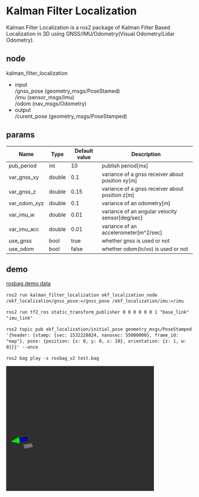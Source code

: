 # Kalman Filter Localization  
Kalman Filter Localization  is a ros2 package of Kalman Filter Based Localization in 3D using GNSS/IMU/Odometry(Visual Odometry/Lidar Odometry).

## node
kalman_filter_localization
- input  
/gnss_pose  (geometry_msgs/PoseStamed)   
/imu  (sensor_msgs/Imu)  
/odom (nav_msgs/Odometry)  
- output  
/curent_pose (geometry_msgs/PoseStamped)

## params

|Name|Type|Default value|Description|
|---|---|---|---|
|pub_period|int|10|publish period[ms]|
|var_gnss_xy|double|0.1|variance of a gnss receiver about position xy[m]|
|var_gnss_z|double|0.15|variance of a gnss receiver about position z[m]|
|var_odom_xyz|double|0.1|variance of an odometry[m]|
|var_imu_w|double|0.01|variance of an angular velocity sensor[deg/sec]|
|var_imu_acc|double|0.01|variance of an accelerometer[m^2/sec]|
|use_gnss|bool|true|whether gnss is used or not |
|use_odom|bool|false|whether odom(lo/vo) is used or not |

## demo

[rosbag demo data](https://drive.google.com/file/d/1CYuip5dApvcF-xrB2f5s8pdBu7MGCDxP/view)


```
ros2 run kalman_filter_localization ekf_localization_node /ekf_localization/gnss_pose:=/gnss_pose /ekf_localization/imu:=/imu
```

```
ros2 run tf2_ros static_transform_publisher 0 0 0 0 0 0 1 "base_link" "imu_link"
```

```
ros2 topic pub ekf_localization/initial_pose geometry_msgs/PoseStamped '{header: {stamp: {sec: 1532228824, nanosec: 55000000}, frame_id: "map"}, pose: {position: {x: 0, y: 0, z: 10}, orientation: {z: 1, w: 0}}}' --once
```

```
ros2 bag play -s rosbag_v2 test.bag
```


![demo](./images/demo_ekfl.gif)    